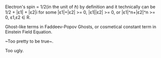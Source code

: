 Electron's spin = 1/2(in the unit of ℏ) by definition and it technically can be 1/2 + |ε1| + |ε2|i for some  |ε1|+|ε2| >= 0,  |ε1||ε2| >= 0, or |ε1|^n+|ε2|^n >= 0, ε1,ε2 ∈ R.

Ghost-like terms in Faddeev-Popov Ghosts, or cosmetical constant term in Einstein Field Equation.

~Too pretty to be true~.

Too ugly.
